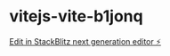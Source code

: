 # vitejs-vite-b1jonq

[Edit in StackBlitz next generation editor ⚡️](https://stackblitz.com/~/github.com/emilianoduran/vitejs-vite-b1jonq)